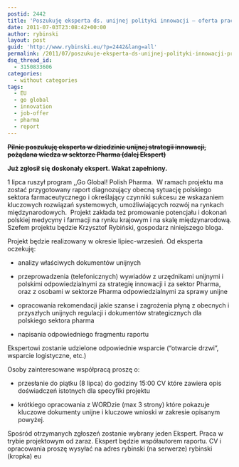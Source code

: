 ```yaml
---
postid: 2442
title: 'Poszukuję eksperta ds. unijnej polityki innowacji – oferta pracy w projekcie'
date: 2011-07-03T23:08:42+00:00
author: rybinski
layout: post
guid: 'http://www.rybinski.eu/?p=2442&lang=all'
permalink: /2011/07/poszukuje-eksperta-ds-unijnej-polityki-innowacji-projekt/
dsq_thread_id:
  - 3150833606
categories:
  - without categories
tags:
  - EU
  - go global
  - innovation
  - job-offer
  - pharma
  - report
---
```

<span style="text-decoration: line-through;"><strong>Pilnie poszukuję eksperta w dziedzinie unijnej strategii innowacji, pożądana wiedza w sektorze Pharma (dalej Ekspert) </strong></span>

**Już zgłosił się doskonały ekspert. Wakat zapełniony.**<span style="text-decoration: line-through;"><strong><br /> </strong></span>

1 lipca ruszył program ,,Go Global! Polish Pharma.  W ramach projektu ma zostać przygotowany raport diagnozujący obecną sytuację polskiego sektora farmaceutycznego i określający czynniki sukcesu ze wskazaniem kluczowych rozwiązań systemowych, umożliwiających rozwój na rynkach międzynarodowych.  Projekt zakłada też promowanie potencjału i dokonań polskiej medycyny i farmacji na rynku krajowym i na skalę międzynarodową. Szefem projektu będzie Krzysztof Rybiński, gospodarz niniejszego bloga.

<!--more-->


  
Projekt będzie realizowany w okresie lipiec-wrzesień. Od eksperta oczekuję:
  
- analizy właściwych dokumentów unijnych
  
- przeprowadzenia (telefonicznych) wywiadów z urzędnikami unijnymi i polskimi odpowiedzialnymi za strategię innowacji i za sektor Pharma, oraz z osobami w sektorze Pharma odpowiedzialnymi za sprawy unijne
  
- opracowania rekomendacji jakie szanse i zagrożenia płyną z obecnych i przyszłych unijnych regulacji i dokumentów strategicznych dla polskiego sektora pharma
  
- napisania odpowiedniego fragmentu raportu

Ekspertowi zostanie udzielone odpowiednie wsparcie (“otwarcie drzwi”, wsparcie logistyczne, etc.)

Osoby zainteresowane współpracą proszę o:
  
- przesłanie do piątku (8 lipca) do godziny 15:00 CV które zawiera opis doświadczeń istotnych dla specyfiki projektu
  
- krótkiego opracowania z WORDzie (max 3 strony) które pokazuje kluczowe dokumenty unijne i kluczowe wnioski w zakresie opisanym powyżej.

Spośród otrzymanych zgłoszeń zostanie wybrany jeden Ekspert. Praca w trybie projektowym od zaraz. Ekspert będzie współautorem raportu. CV i opracowania proszę wysyłać na adres rybinski (na serwerze) rybinski (kropka) eu
